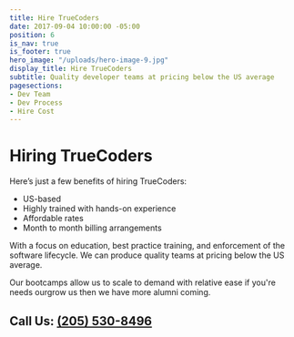 ```yaml
---
title: Hire TrueCoders
date: 2017-09-04 10:00:00 -05:00
position: 6
is_nav: true
is_footer: true
hero_image: "/uploads/hero-image-9.jpg"
display_title: Hire TrueCoders
subtitle: Quality developer teams at pricing below the US average
pagesections:
- Dev Team
- Dev Process
- Hire Cost
---
```


# Hiring TrueCoders

Here’s just a few benefits of hiring TrueCoders:

* US-based
* Highly trained with hands-on experience
* Affordable rates
* Month to month billing arrangements

With a focus on education, best practice training, and enforcement of the software lifecycle.  We can produce quality teams at pricing below the US average.

Our bootcamps allow us to scale to demand with relative ease if you're needs ourgrow us then we have more alumni coming.

## Call Us: [(205) 530-8496](tel:12055308496)